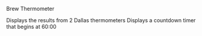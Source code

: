Brew Thermometer

Displays the results from 2 Dallas thermometers
Displays a countdown timer that begins at 60:00
